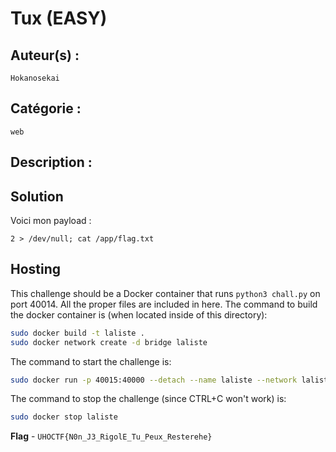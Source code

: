 # Tux (EASY)

## Auteur(s) :

`Hokanosekai`

## Catégorie : 

`web`

## Description :



## Solution

Voici mon payload : 

```
2 > /dev/null; cat /app/flag.txt

```

## Hosting
This challenge should be a Docker container that runs `python3 chall.py` on port 40014. All the proper files are included in here. The command to build the docker container is (when located inside of this directory):

```bash
sudo docker build -t laliste .
sudo docker network create -d bridge laliste
```

The command to start the challenge is:

```bash
sudo docker run -p 40015:40000 --detach --name laliste --network laliste laliste:latest
```

The command to stop the challenge (since CTRL+C won't work) is:

```bash
sudo docker stop laliste
```


**Flag** - `UHOCTF{N0n_J3_RigolE_Tu_Peux_Resterehe}`
